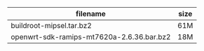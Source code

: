 filename|size
--------|----
buildroot-mipsel.tar.bz2|61M
openwrt-sdk-ramips-mt7620a-2.6.36.bar.bz2|18M
